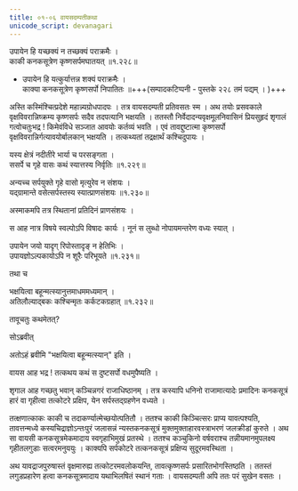 ```yaml
---
title: ०१-०६ वायसदम्पतीकथा
unicode_script: devanagari
---
```


उपायेन हि यच्छक्यं न तच्छक्यं पराक्रमैः ।  
काकी कनकसूत्रेण कृष्णसर्पमघातयत् ॥१.२२८॥


- उपायेन हि यत्कुर्यात्तन्न शक्यं पराक्रमैः ।  
काक्या कनकसूत्रेण कृष्णसर्पो निपातितः ॥+++(सम्पादकटिप्पनी - पुस्तके २२८ तमं पद्यम् । )+++


अस्ति कस्मिंश्चित्प्रदेशे महान्न्यग्रोधपादपः । तत्र वायसदम्पती प्रतिवसतः स्म । अथ तयोः प्रसवकाले वृक्षविवरान्निष्क्रम्य कृष्णसर्पः सदैव तदपत्यानि भक्षयति । ततस्तौ निर्वेदादन्यवृक्षमूलनिवासिनं प्रियसुहृदं शृगालं गत्वोचतुःभद्र ! किमेवंविधे सञ्जात आवयोः कर्तव्यं भवति । एवं तावद्दुष्टात्मा कृष्णसर्पो वृक्षविवरान्निर्गत्यावयोर्बालकान् भक्षयति । तत्कथ्यतां तद्रक्षार्थं कश्चिदुपायः ।  

यस्य क्षेत्रं नदीतीरे भार्या च परसङ्गता ।  
ससर्पे च गृहे वासः कथं स्यात्तस्य निर्वृतिः ॥१.२२९॥

अन्यच्च
सर्पयुक्ते गृहे वासो मृत्युरेव न संशयः ।  
यद्ग्रामान्ते वसेत्सर्पस्तस्य स्यात्प्राणसंशयः ॥१.२३०॥

अस्माकमपि तत्र स्थितानां प्रतिदिनं प्राणसंशयः ।  

स आह नात्र विषये स्वल्पोऽपि विषादः कार्यः । नूनं स लुब्धो नोपायमन्तरेण वध्यः स्यात् ।  

उपायेन जयो यादृग् रिपोस्तादृङ् न हेतिभिः ।  
उपायज्ञोऽल्पकायोऽपि न शूरैः परिभूयते ॥१.२३१॥

तथा च

भक्षयित्वा बहून्मत्स्यानुत्तमाधममध्यमान् ।  
अतिलौल्याद्बकः कश्चिन्मृतः कर्कटकग्रहात् ॥१.२३२॥

तावूचतुः कथमेतत्?

सोऽब्रवीत्

<div class="js_include" url="../01-07_bakakulIrakakathA/"  newLevelForH1="3" includeTitle="true"> </div>

अतोऽहं ब्रवीमि "भक्षयित्वा बहून्मत्स्यान्" इति ।  

वायस आह भद्र ! तत्कथय कथं स दुष्टसर्पो वधमुपैष्यति ।  

शृगाल आह गच्छतु भवान् कञ्चिन्नगरं राजाधिष्ठानम् । तत्र कस्यापि धनिनो राजामात्यादेः प्रमादिनः कनकसूत्रं हारं वा गृहीत्वा तत्कोटरे प्रक्षिप, येन सर्पस्तद्ग्रहणेन वध्यते ।  

तत्क्षणात्काकः काकी च तदाकर्ण्यात्मेच्छयोत्पतितौ । ततश्च काकी किञ्चित्सरः प्राप्य यावत्पश्यति, तावत्तन्मध्ये कस्यचिद्राज्ञोऽन्तःपुरं जलासन्नं न्यस्तकनकसूत्रं मुक्तमुक्ताहारवस्त्राभरणं जलक्रीडां कुरुते । अथ सा वायसी कनकसूत्रमेकमादाय स्वगृहाभिमुखं प्रतस्थे । ततश्च कञ्चुकिनो वर्षवराश्च तन्नीयमानमुपलक्ष्य गृहीतलगुडाः सत्वरमनुययुः । काक्यपि सर्पकोटरे तत्कनकसूत्रं प्रक्षिप्य सुदूरमवस्थिता ।  

अथ यावद्राजपुरुषास्तं वृक्षमारुह्य तत्कोटरमवलोकयन्ति, तावत्कृष्णसर्पः प्रसारितभोगस्तिष्ठति । ततस्तं लगुडप्रहारेण हत्वा कनकसूत्रमादाय यथाभिलषितं स्थानं गताः । वायसदम्पती अपि ततः परं सुखेन वसतः । 
